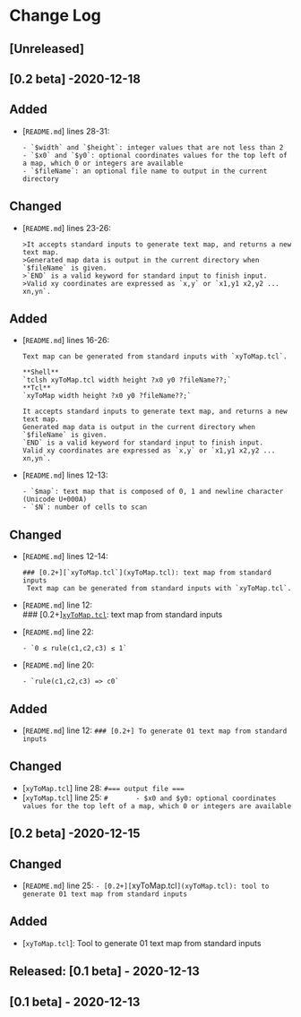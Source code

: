 # Change Log 
## [Unreleased]

## [0.2 beta] -2020-12-18
## Added
- [`README.md`] lines 28-31:  

      - `$width` and `$height`: integer values that are not less than 2
      - `$x0` and `$y0`: optional coordinates values for the top left of a map, which 0 or integers are available
      - `$fileName`: an optional file name to output in the current directory
      

## Changed
- [`README.md`] lines 23-26:  

      >It accepts standard inputs to generate text map, and returns a new text map.  
      >Generated map data is output in the current directory when `$fileName` is given.  
      >`END` is a valid keyword for standard input to finish input.  
      >Valid xy coordinates are expressed as `x,y` or `x1,y1 x2,y2 ... xn,yn`.

## Added
- [`README.md`] lines 16-26:  

      Text map can be generated from standard inputs with `xyToMap.tcl`.  
      
      **Shell**  
      `tclsh xyToMap.tcl width height ?x0 y0 ?fileName??;`  
      **Tcl**  
      `xyToMap width height ?x0 y0 ?fileName??;`
      
      It accepts standard inputs to generate text map, and returns a new text map.  
      Generated map data is output in the current directory when `$fileName` is given.  
      `END` is a valid keyword for standard input to finish input.  
      Valid xy coordinates are expressed as `x,y` or `x1,y1 x2,y2 ... xn,yn`.

- [`README.md`] lines 12-13:  

      - `$map`: text map that is composed of 0, 1 and newline character (Unicode U+000A)
      - `$N`: number of cells to scan

## Changed
- [`README.md`] lines 12-14:  
      
      ### [0.2+][`xyToMap.tcl`](xyToMap.tcl): text map from standard inputs
       Text map can be generated from standard inputs with `xyToMap.tcl`.

- [`README.md`] line 12:  
      ### [0.2+][`xyToMap.tcl`](xyToMap.tcl): text map from standard inputs

- [`README.md`] line 22:  

      - `0 ≤ rule(c1,c2,c3) ≤ 1`

- [`README.md`] line 20:  

      - `rule(c1,c2,c3) => c0`

## Added
- [`README.md`] line 12: `### [0.2+] To generate 01 text map from standard inputs`

## Changed
- [`xyToMap.tcl`] line 28: `#=== output file ===`
- [`xyToMap.tcl`] line 25: `#   	- $x0 and $y0: optional coordinates values for the top left of a map, which 0 or integers are available`

## [0.2 beta] -2020-12-15
## Changed
- [`README.md`] line 25: `- [0.2+][`xyToMap.tcl`](xyToMap.tcl): tool to generate 01 text map from standard inputs`

## Added
- [`xyToMap.tcl`]: Tool to generate 01 text map from standard inputs

## Released: [0.1 beta] - 2020-12-13
## [0.1 beta] - 2020-12-13
